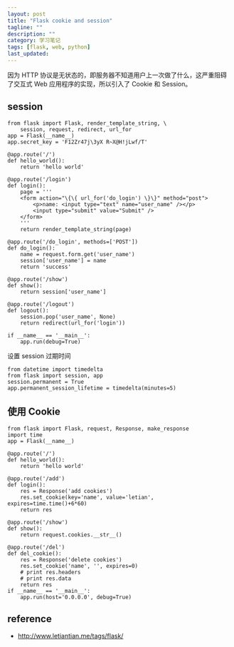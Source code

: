 ```yaml
---
layout: post
title: "Flask cookie and session"
tagline: ""
description: ""
category: 学习笔记
tags: [flask, web, python]
last_updated:
---
```



因为 HTTP 协议是无状态的，即服务器不知道用户上一次做了什么，这严重阻碍了交互式 Web 应用程序的实现，所以引入了 Cookie 和 Session。

## session

	from flask import Flask, render_template_string, \
		session, request, redirect, url_for
	app = Flask(__name__)
	app.secret_key = 'F12Zr47j\3yX R~X@H!jLwf/T'

	@app.route('/')
	def hello_world():
		return 'hello world'

	@app.route('/login')
	def login():
		page = '''
		<form action="\{\{ url_for('do_login') \}\}" method="post">
			<p>name: <input type="text" name="user_name" /></p>
			<input type="submit" value="Submit" />
		</form>
		'''
		return render_template_string(page)

	@app.route('/do_login', methods=['POST'])
	def do_login():
		name = request.form.get('user_name')
		session['user_name'] = name
		return 'success'

	@app.route('/show')
	def show():
		return session['user_name']

	@app.route('/logout')
	def logout():
		session.pop('user_name', None)
		return redirect(url_for('login'))

	if __name__ == '__main__':
		app.run(debug=True)

设置 session 过期时间

    from datetime import timedelta
    from flask import session, app
    session.permanent = True
    app.permanent_session_lifetime = timedelta(minutes=5)


## 使用 Cookie


	from flask import Flask, request, Response, make_response
	import time
	app = Flask(__name__)

	@app.route('/')
	def hello_world():
		return 'hello world'

	@app.route('/add')
	def login():
		res = Response('add cookies')
		res.set_cookie(key='name', value='letian', expires=time.time()+6*60)
		return res

	@app.route('/show')
	def show():
		return request.cookies.__str__()

	@app.route('/del')
	def del_cookie():
		res = Response('delete cookies')
		res.set_cookie('name', '', expires=0)
		# print res.headers
		# print res.data
		return res
	if __name__ == '__main__':
		app.run(host='0.0.0.0', debug=True)


## reference

- <http://www.letiantian.me/tags/flask/>















